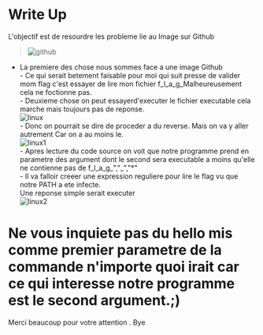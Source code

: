 # Write Up
L'objectif est de resourdre les probleme lie au Image sur Github
>![github](https://user-images.githubusercontent.com/95543907/144721370-6220a463-359e-4d7f-9155-fb2e9a94b855.png) 
  
- La premiere des chose nous sommes face a une image Github  
         -
Ce qui serait betement faisable pour moi qui suit presse de valider mom flag c'est essayer de lire mon fichier f_l_a_g_Malheureusement cela ne foctionne pas.   
         -
Deuxieme chose on peut essayerd'executer le fichier executable cela marche mais toujours pas de reponse.  
![linux](https://user-images.githubusercontent.com/95543907/144722266-846a7b58-d058-4cc7-a09e-b439c5ff292f.jpg)  
         -
Donc on pourrait se dire de proceder a du reverse. Mais on va y aller autrement Car on a au moins le.  
![linux1](https://user-images.githubusercontent.com/95543907/144722354-938afa19-5841-4900-8e0b-5a08a3f3cc8d.jpg)  
         - Apres lecture du code source on voit que notre programme prend en parametre des argument dont le second sera executable a moins qu'elle ne contienne pas de f_l_a_g_","_","*"  
         -
Il va falloir creeer une expression reguliere pour lire le flag vu que notre PATH a ete infecte.  
Une reponse simple serait executer  
![linux2](https://user-images.githubusercontent.com/95543907/144723690-76ce83f4-a0bc-44ae-b1d5-b774891bbcca.jpg)  
# Ne vous inquiete pas du hello mis comme premier parametre de la commande n'importe quoi irait car ce qui interesse notre programme est le second argument.;)  

Merci beaucoup pour votre attention . Bye
